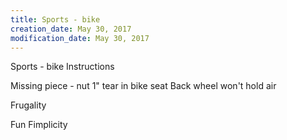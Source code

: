 ```yaml
---
title: Sports - bike
creation_date: May 30, 2017
modification_date: May 30, 2017
---
```





Sports - bike 
Instructions 

Missing piece - nut
1" tear in bike seat
Back wheel won't hold air

Frugality 

Fun
Fimplicity
